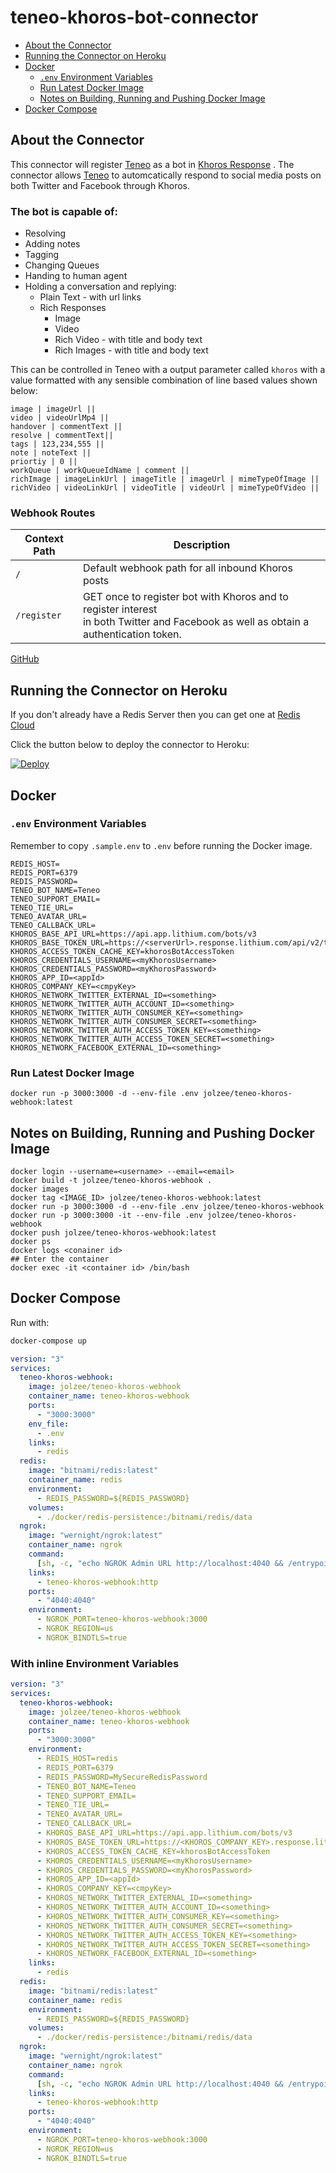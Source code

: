 # teneo-khoros-bot-connector

- [About the Connector](#About-the-Connector)
- [Running the Connector on Heroku](#Running-the-Connector-on-Heroku)
- [Docker](#Docker)
  - [`.env` Environment Variables](#`.env`-Environment-Variables)
  - [Run Latest Docker Image](#Run-Latest-Docker-Image)
  - [Notes on Building, Running and Pushing Docker Image](#Notes-on-Building-Running-and-Pushing-Docker-Image)
- [Docker Compose](#Docker-Compose)

## About the Connector

This connector will register [Teneo](https://www.teneo.ai/) as a bot in [Khoros Response](https://khoros.com/platform/care/response) . The connector allows [Teneo](https://www.teneo.ai/) to automcatically respond to social media posts on both Twitter and Facebook through Khoros.

### The bot is capable of:

- Resolving
- Adding notes
- Tagging
- Changing Queues
- Handing to human agent
- Holding a conversation and replying:
  - Plain Text - with url links
  - Rich Responses
    - Image
    - Video
    - Rich Video - with title and body text
    - Rich Images - with title and body text

This can be controlled in Teneo with a output parameter called `khoros` with a value formatted with any sensible combination of line based values shown below:

```
image | imageUrl ||
video | videoUrlMp4 ||
handover | commentText ||
resolve | commentText||
tags | 123,234,555 ||
note | noteText ||
priortiy | 0 ||
workQueue | workQueueIdName | comment ||
richImage | imageLinkUrl | imageTitle | imageUrl | mimeTypeOfImage ||
richVideo | videoLinkUrl | videoTitle | videoUrl | mimeTypeOfVideo ||
```

### Webhook Routes

| Context Path | Description                                                                                                                             |
| ------------ | --------------------------------------------------------------------------------------------------------------------------------------- |
| `/`          | Default webhook path for all inbound Khoros posts                                                                                       |
| `/register`  | GET once to register bot with Khoros and to register interest<br>in both Twitter and Facebook as well as obtain a authentication token. |

[GitHub](https://github.com/jolzee/teneo-khoros-bot-connector)

## Running the Connector on Heroku

If you don't already have a Redis Server then you can get one at [Redis Cloud](https://elements.heroku.com/addons/rediscloud)

Click the button below to deploy the connector to Heroku:

[![Deploy](https://www.herokucdn.com/deploy/button.svg?classes=heroku)](https://heroku.com/deploy?template=https://github.com/jolzee/teneo-khoros-bot-connector)

## Docker

### `.env` Environment Variables

Remember to copy `.sample.env` to `.env` before running the Docker image.

```
REDIS_HOST=
REDIS_PORT=6379
REDIS_PASSWORD=
TENEO_BOT_NAME=Teneo
TENEO_SUPPORT_EMAIL=
TENEO_TIE_URL=
TENEO_AVATAR_URL=
TENEO_CALLBACK_URL=
KHOROS_BASE_API_URL=https://api.app.lithium.com/bots/v3
KHOROS_BASE_TOKEN_URL=https://<serverUrl>.response.lithium.com/api/v2/tokens/khorosapi/ownerId/
KHOROS_ACCESS_TOKEN_CACHE_KEY=khorosBotAccessToken
KHOROS_CREDENTIALS_USERNAME=<myKhorosUsername>
KHOROS_CREDENTIALS_PASSWORD=<myKhorosPassword>
KHOROS_APP_ID=<appId>
KHOROS_COMPANY_KEY=<cmpyKey>
KHOROS_NETWORK_TWITTER_EXTERNAL_ID=<something>
KHOROS_NETWORK_TWITTER_AUTH_ACCOUNT_ID=<something>
KHOROS_NETWORK_TWITTER_AUTH_CONSUMER_KEY=<something>
KHOROS_NETWORK_TWITTER_AUTH_CONSUMER_SECRET=<something>
KHOROS_NETWORK_TWITTER_AUTH_ACCESS_TOKEN_KEY=<something>
KHOROS_NETWORK_TWITTER_AUTH_ACCESS_TOKEN_SECRET=<something>
KHOROS_NETWORK_FACEBOOK_EXTERNAL_ID=<something>
```

### Run Latest Docker Image

```
docker run -p 3000:3000 -d --env-file .env jolzee/teneo-khoros-webhook:latest
```

## Notes on Building, Running and Pushing Docker Image

```
docker login --username=<username> --email=<email>
docker build -t jolzee/teneo-khoros-webhook .
docker images
docker tag <IMAGE_ID> jolzee/teneo-khoros-webhook:latest
docker run -p 3000:3000 -d --env-file .env jolzee/teneo-khoros-webhook
docker run -p 3000:3000 -it --env-file .env jolzee/teneo-khoros-webhook
docker push jolzee/teneo-khoros-webhook:latest
docker ps
docker logs <conainer id>
## Enter the container
docker exec -it <container id> /bin/bash
```

## Docker Compose

Run with:

```sh
docker-compose up
```

```yml
version: "3"
services:
  teneo-khoros-webhook:
    image: jolzee/teneo-khoros-webhook
    container_name: teneo-khoros-webhook
    ports:
      - "3000:3000"
    env_file:
      - .env
    links:
      - redis
  redis:
    image: "bitnami/redis:latest"
    container_name: redis
    environment:
      - REDIS_PASSWORD=${REDIS_PASSWORD}
    volumes:
      - ./docker/redis-persistence:/bitnami/redis/data
  ngrok:
    image: "wernight/ngrok:latest"
    container_name: ngrok
    command:
      [sh, -c, "echo NGROK Admin URL http://localhost:4040 && /entrypoint.sh"]
    links:
      - teneo-khoros-webhook:http
    ports:
      - "4040:4040"
    environment:
      - NGROK_PORT=teneo-khoros-webhook:3000
      - NGROK_REGION=us
      - NGROK_BINDTLS=true
```

### With inline Environment Variables

```yml
version: "3"
services:
  teneo-khoros-webhook:
    image: jolzee/teneo-khoros-webhook
    container_name: teneo-khoros-webhook
    ports:
      - "3000:3000"
    environment:
      - REDIS_HOST=redis
      - REDIS_PORT=6379
      - REDIS_PASSWORD=MySecureRedisPassword
      - TENEO_BOT_NAME=Teneo
      - TENEO_SUPPORT_EMAIL=
      - TENEO_TIE_URL=
      - TENEO_AVATAR_URL=
      - TENEO_CALLBACK_URL=
      - KHOROS_BASE_API_URL=https://api.app.lithium.com/bots/v3
      - KHOROS_BASE_TOKEN_URL=https://<KHOROS_COMPANY_KEY>.response.lithium.com/api/v2/tokens/khorosapi/ownerId/
      - KHOROS_ACCESS_TOKEN_CACHE_KEY=khorosBotAccessToken
      - KHOROS_CREDENTIALS_USERNAME=<myKhorosUsername>
      - KHOROS_CREDENTIALS_PASSWORD=<myKhorosPassword>
      - KHOROS_APP_ID=<appId>
      - KHOROS_COMPANY_KEY=<cmpyKey>
      - KHOROS_NETWORK_TWITTER_EXTERNAL_ID=<something>
      - KHOROS_NETWORK_TWITTER_AUTH_ACCOUNT_ID=<something>
      - KHOROS_NETWORK_TWITTER_AUTH_CONSUMER_KEY=<something>
      - KHOROS_NETWORK_TWITTER_AUTH_CONSUMER_SECRET=<something>
      - KHOROS_NETWORK_TWITTER_AUTH_ACCESS_TOKEN_KEY=<something>
      - KHOROS_NETWORK_TWITTER_AUTH_ACCESS_TOKEN_SECRET=<something>
      - KHOROS_NETWORK_FACEBOOK_EXTERNAL_ID=<something>
    links:
      - redis
  redis:
    image: "bitnami/redis:latest"
    container_name: redis
    environment:
      - REDIS_PASSWORD=${REDIS_PASSWORD}
    volumes:
      - ./docker/redis-persistence:/bitnami/redis/data
  ngrok:
    image: "wernight/ngrok:latest"
    container_name: ngrok
    command:
      [sh, -c, "echo NGROK Admin URL http://localhost:4040 && /entrypoint.sh"]
    links:
      - teneo-khoros-webhook:http
    ports:
      - "4040:4040"
    environment:
      - NGROK_PORT=teneo-khoros-webhook:3000
      - NGROK_REGION=us
      - NGROK_BINDTLS=true
```
